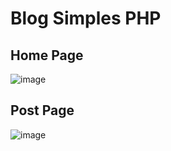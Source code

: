 # Blog Simples PHP

## Home Page
![image](https://user-images.githubusercontent.com/105173667/197590311-cea817d6-57de-4634-854a-b0ce240dd258.png)

## Post Page
![image](https://user-images.githubusercontent.com/105173667/197590392-fea9effc-6e46-4e96-9176-66466756938c.png)
